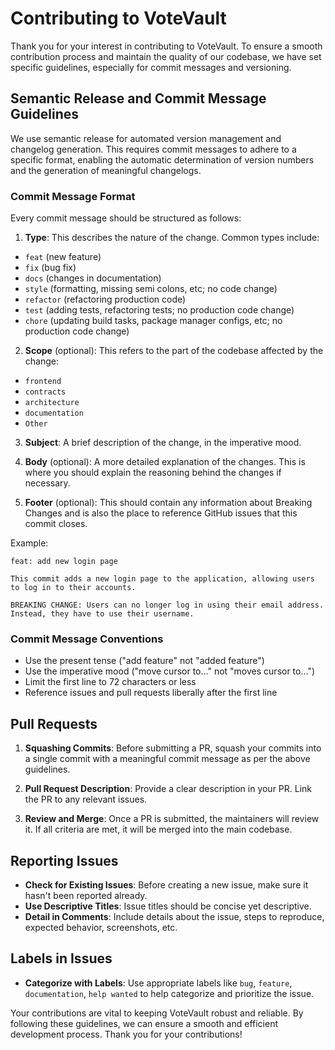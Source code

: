 # Contributing to VoteVault

Thank you for your interest in contributing to VoteVault. To ensure a smooth contribution process and maintain the quality
of our codebase, we have set specific guidelines, especially for commit messages and versioning.

## Semantic Release and Commit Message Guidelines

We use semantic release for automated version management and changelog generation. This requires commit messages to
adhere to a specific format, enabling the automatic determination of version numbers and the generation of meaningful
changelogs.

### Commit Message Format

Every commit message should be structured as follows:

1. **Type**: This describes the nature of the change. Common types include:

- `feat` (new feature)
- `fix` (bug fix)
- `docs` (changes in documentation)
- `style` (formatting, missing semi colons, etc; no code change)
- `refactor` (refactoring production code)
- `test` (adding tests, refactoring tests; no production code change)
- `chore` (updating build tasks, package manager configs, etc; no production code change)

2. **Scope** (optional): This refers to the part of the codebase affected by the change:

- `frontend`
- `contracts`
- `architecture`
- `documentation`
- `Other`

3. **Subject**: A brief description of the change, in the imperative mood.

4. **Body** (optional): A more detailed explanation of the changes. This is where you should explain the reasoning
   behind the changes if necessary.

5. **Footer** (optional): This should contain any information about Breaking Changes and is also the place to reference
   GitHub issues that this commit closes.

Example:

```
feat: add new login page

This commit adds a new login page to the application, allowing users to log in to their accounts.

BREAKING CHANGE: Users can no longer log in using their email address. Instead, they have to use their username.
```

### Commit Message Conventions

- Use the present tense ("add feature" not "added feature")
- Use the imperative mood ("move cursor to..." not "moves cursor to...")
- Limit the first line to 72 characters or less
- Reference issues and pull requests liberally after the first line

## Pull Requests

1. **Squashing Commits**: Before submitting a PR, squash your commits into a single commit with a meaningful commit
   message as per the above guidelines.

2. **Pull Request Description**: Provide a clear description in your PR. Link the PR to any relevant issues.

3. **Review and Merge**: Once a PR is submitted, the maintainers will review it. If all criteria are met, it will be
   merged into the main codebase.

## Reporting Issues

- **Check for Existing Issues**: Before creating a new issue, make sure it hasn't been reported already.
- **Use Descriptive Titles**: Issue titles should be concise yet descriptive.
- **Detail in Comments**: Include details about the issue, steps to reproduce, expected behavior, screenshots, etc.

## Labels in Issues

- **Categorize with Labels**: Use appropriate labels like `bug`, `feature`, `documentation`, `help wanted` to help
  categorize and prioritize the issue.

Your contributions are vital to keeping VoteVault robust and reliable. By following these guidelines, we can ensure a
smooth and efficient development process. Thank you for your contributions!
